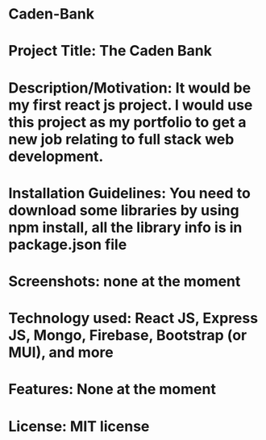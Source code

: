 # Caden-Bank

# Project Title: The Caden Bank

# Description/Motivation: It would be my first react js project. I would use this project as my portfolio to get a new job relating to full stack web development.

# Installation Guidelines: You need to download some libraries by using npm install, all the library info is in package.json file

# Screenshots: none at the moment

# Technology used: React JS, Express JS, Mongo, Firebase, Bootstrap (or MUI), and more

# Features: None at the moment

# License: MIT license
